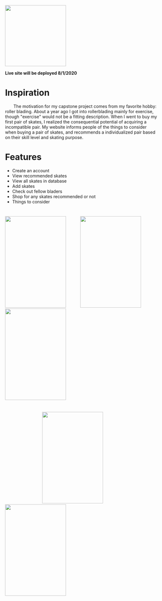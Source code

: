 &nbsp;&nbsp;&nbsp;&nbsp;&nbsp;&nbsp;&nbsp;&nbsp;&nbsp;&nbsp;&nbsp;&nbsp;&nbsp;&nbsp;&nbsp;&nbsp;&nbsp;&nbsp;&nbsp;&nbsp;&nbsp;&nbsp;&nbsp;&nbsp;&nbsp;&nbsp;&nbsp;&nbsp;&nbsp;&nbsp;&nbsp;&nbsp;&nbsp;&nbsp;&nbsp;&nbsp;&nbsp;&nbsp;&nbsp;&nbsp;&nbsp;&nbsp;&nbsp;&nbsp;&nbsp;&nbsp;&nbsp;&nbsp;&nbsp;&nbsp;&nbsp;&nbsp;&nbsp;&nbsp;&nbsp;&nbsp;&nbsp;&nbsp;&nbsp;&nbsp;&nbsp;&nbsp;&nbsp;&nbsp;&nbsp;&nbsp;&nbsp;&nbsp;&nbsp;&nbsp;&nbsp;&nbsp;&nbsp;&nbsp;&nbsp;&nbsp;&nbsp;&nbsp;&nbsp;&nbsp;&nbsp;<img
width="200px" src="https://logonoid.com/images/rollerblade-logo.jpg"/>

**Live site will be deployed 8/1/2020**

# Inspiration

&nbsp; &nbsp;&nbsp; &nbsp; The motivation for my capstone project comes from my favorite hobby: roller blading.
About a year ago I got into rollerblading mainly for exercise, though "exercise" would not be a fitting description.
When I went to buy my first pair of skates, I realized the consequential potential of acquiring a incompatible pair.
My website informs people of the things to consider when buying a pair of skates, and recommends a individualized pair
based on their skill level and skating purpose.</P>

# Features

- Create an account
- View recommended skates
- View all skates in database
- Add skates
- Check out fellow bladers
- Shop for any skates recommended or not
- Things to consider

#

<img 
  width="200"
  height="300"
  src="https://user-images.githubusercontent.com/63511547/89063190-b6b0f800-d335-11ea-9305-53d2a78a211c.png"/>
&nbsp;&nbsp;&nbsp;&nbsp;&nbsp;&nbsp;&nbsp;&nbsp;&nbsp;&nbsp;
<img
width="200"
height="300"
src="https://user-images.githubusercontent.com/63511547/89064034-39868280-d337-11ea-9196-4a6c6cb02ba5.png"/>
<img
width="200"
height="300"
src="https://user-images.githubusercontent.com/63511547/89064056-41debd80-d337-11ea-88c2-39aeb4800193.png"/>

#

&nbsp;&nbsp;&nbsp;&nbsp;&nbsp;&nbsp;&nbsp;&nbsp;&nbsp;&nbsp;&nbsp;&nbsp;&nbsp;&nbsp;&nbsp;&nbsp;&nbsp;&nbsp;&nbsp;&nbsp;&nbsp;&nbsp;&nbsp;&nbsp;&nbsp;&nbsp;&nbsp;&nbsp;&nbsp;&nbsp;
<img
width="200"
height="300"
src="https://user-images.githubusercontent.com/63511547/89064064-45724480-d337-11ea-94b6-f50c54bf9b64.png"/>
&nbsp;&nbsp;&nbsp;&nbsp;&nbsp;&nbsp;<img
width="200"
height="300"
src="https://user-images.githubusercontent.com/63511547/89064067-460adb00-d337-11ea-9710-7e41a2686615.png"/>
